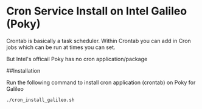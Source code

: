 # Cron Service Install on Intel Galileo (Poky)

Crontab is basically a task scheduler. Within Crontab you can add in Cron jobs which can be run at times you can set.

But Intel's officail Poky has no cron application/package

##Installation

Run the following command to install cron application (crontab) on Poky for Galileo

```bash
./cron_install_galileo.sh
```
